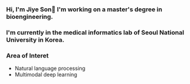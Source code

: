 ### Hi, I'm Jiye Son👋 I'm working on a master's degree in bioengineering.
### I'm currently in the medical informatics lab of Seoul National University in Korea.

### Area of Interet
- Natural language processing
-  Multimodal deep learning
<!--
**jyson24/jyson24** is a ✨ _special_ ✨ repository because its `README.md` (this file) appears on your GitHub profile.

Here are some ideas to get you started:

- 🔭 I’m currently working on ...
- 🌱 I’m currently learning ...
- 👯 I’m looking to collaborate on ...
- 🤔 I’m looking for help with ...
- 💬 Ask me about ...
- 📫 How to reach me: ...
- 😄 Pronouns: ...
- ⚡ Fun fact: ...
-->
